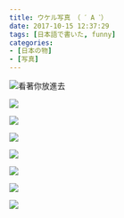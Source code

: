 ```yaml
---
title: ウケル写真　（ ˊ A ˋ）
date: 2017-10-15 12:37:29
tags: [日本語で書いた, funny]
categories:
- [日本の物]
- [写真]
---
```


![看著你放進去](put_in.jpg)

![](金髮.jpg)

![](fix_PC.jpg)

![](hothothot.jpg)

![](RN.jpg)

![](what_sound.jpg)

![](alarm.jpg)

![](aim_your_heart.jpg)